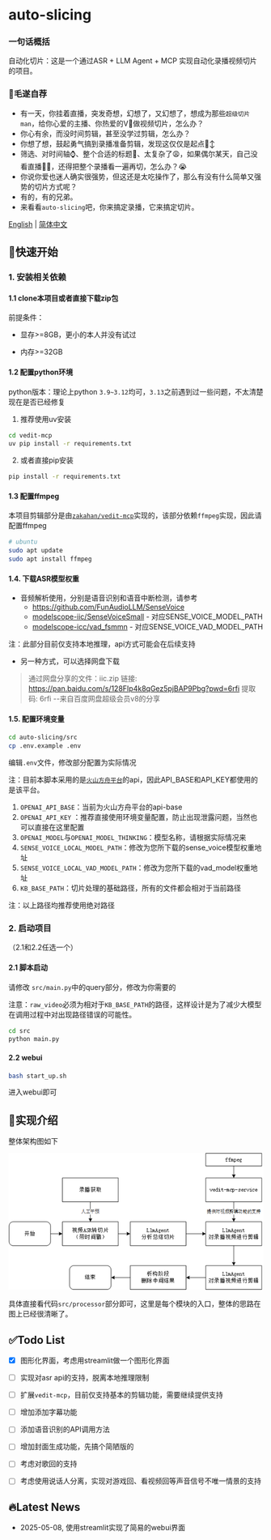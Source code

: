 # auto-slicing


### 一句话概括

自动化切片：这是一个通过ASR + LLM Agent + MCP 实现自动化录播视频切片的项目。

### 👐毛遂自荐

- 有一天，你挂着直播，突发奇想，幻想了，又幻想了，想成为那些`超级切片man`，给你心爱的主播、你热爱的V🤳做视频切片，怎么办？
- 你心有余，而没时间剪辑，甚至没学过剪辑，怎么办？
- 你想了想，鼓起勇气搞到录播准备剪辑，发现这仅仅是起点🙂‍↕️
- 筛选、对时间轴⌚️、整个合适的标题🙋、太复杂了😩，如果偶尔某天，自己没看直播🏃‍♂️，还得把整个录播看一遍再切，怎么办？😭
- 你说你爱也迷人确实很强势，但这还是太吃操作了，那么有没有什么简单又强势的切片方式呢？
- 有的，有的兄弟。
- 来看看`auto-slicing`吧，你来搞定录播，它来搞定切片。

[English](README_en.md) | [简体中文](README.md)

## 👀快速开始

### 1. 安装相关依赖

#### 1.1 clone本项目或者直接下载zip包

前提条件：

- 显存>=8GB，更小的本人并没有试过

- 内存>=32GB



#### 1.2 配置python环境

python版本：理论上python  `3.9~3.12`均可，`3.13`之前遇到过一些问题，不太清楚现在是否已经修复



1. 推荐使用uv安装

```bash
cd vedit-mcp
uv pip install -r requirements.txt
```



2. 或者直接pip安装

```bash
pip install -r requirements.txt
```



#### 1.3 配置ffmpeg

本项目剪辑部分是由[`zakahan/vedit-mcp`](https://github.com/zakahan/vedit-mcp)实现的，该部分依赖`ffmpeg`实现，因此请配置ffmpeg

```bash
# ubuntu
sudo apt update
sudo apt install ffmpeg
```



#### 1.4. 下载ASR模型权重

- 音频解析使用，分别是语音识别和语音中断检测，请参考
  - https://github.com/FunAudioLLM/SenseVoice
  - [modelscope-iic/SenseVoiceSmall](https://www.modelscope.cn/models/iic/SenseVoiceSmall) - 对应SENSE_VOICE_MODEL_PATH
  - [modelscope-icc/vad_fsmmn](https://www.modelscope.cn/models/iic/speech_fsmn_vad_zh-cn-16k-common-pytorch/summary) - 对应SENSE_VOICE_VAD_MODEL_PATH

注：此部分目前仅支持本地推理，api方式可能会在后续支持

- 另一种方式，可以选择网盘下载
> 通过网盘分享的文件：iic.zip
> 链接: https://pan.baidu.com/s/128FIp4k8qGez5pjBAP9Pbg?pwd=6rfi 提取码: 6rfi 
> --来自百度网盘超级会员v8的分享

#### 1.5. 配置环境变量

```bash
cd auto-slicing/src
cp .env.example .env
```

编辑`.env`文件，修改部分配置为实际情况

注：目前本脚本采用的是[`火山方舟平台`](https://www.volcengine.com/product/ark)的api，因此API_BASE和API_KEY都使用的是该平台。

1. `OPENAI_API_BASE`：当前为火山方舟平台的api-base
2. `OPENAI_API_KEY` ：推荐直接使用环境变量配置，防止出现泄露问题，当然也可以直接在这里配置
3. `OPENAI_MODEL`与`OPENAI_MODEL_THINKING`：模型名称，请根据实际情况来
4. `SENSE_VOICE_LOCAL_MODEL_PATH`：修改为您所下载的sense_voice模型权重地址
5. `SENSE_VOICE_LOCAL_VAD_MODEL_PATH`：修改为您所下载的vad_model权重地址
6. `KB_BASE_PATH`：切片处理的基础路径，所有的文件都会相对于当前路径

注：以上路径均推荐使用绝对路径



### 2. 启动项目

（2.1和2.2任选一个）

#### 2.1 脚本启动

请修改 `src/main.py`中的query部分，修改为你需要的

注意：`raw_video`必须为相对于`KB_BASE_PATH`的路径，这样设计是为了减少大模型在调用过程中对出现路径错误的可能性。


```bash
cd src
python main.py
```


#### 2.2 webui

```bash
bash start_up.sh
```

进入webui即可



## 🫡实现介绍

整体架构图如下

![](./assert/images/stream_cn.png)

具体直接看代码`src/processor`部分即可，这里是每个模块的入口，整体的思路在图上已经很清晰了。





## ✅Todo List

- [x] 图形化界面，考虑用streamlit做一个图形化界面
- [ ] 实现对asr api的支持，脱离本地推理限制
- [ ] 扩展`vedit-mcp`，目前仅支持基本的剪辑功能，需要继续提供支持
- [ ] 增加添加字幕功能
- [ ] 添加语音识别的API调用方法
- [ ] 增加封面生成功能，先搞个简陋版的
- [ ] 考虑对歌回的支持
- [ ] 考虑使用说话人分离，实现对游戏回、看视频回等声音信号不唯一情景的支持




## 🔥Latest News

- 2025-05-08, 使用streamlit实现了简易的webui界面